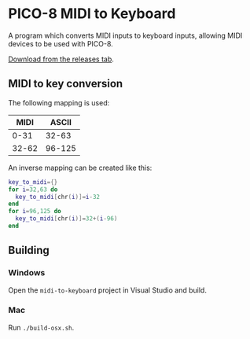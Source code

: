# PICO-8 MIDI to Keyboard

A program which converts MIDI inputs to keyboard inputs, allowing MIDI devices to be used with PICO-8.

[Download from the releases tab](https://github.com/lucatronica/pico8-midi-to-keyboard/releases/latest).

## MIDI to key conversion

The following mapping is used:

MIDI | ASCII
---- | -----
0-31 | 32-63
32-62 | 96-125

An inverse mapping can be created like this:

```lua
key_to_midi={}
for i=32,63 do
  key_to_midi[chr(i)]=i-32
end
for i=96,125 do
  key_to_midi[chr(i)]=32+(i-96)
end
```

## Building

### Windows

Open the `midi-to-keyboard` project in Visual Studio and build.

### Mac

Run `./build-osx.sh`.